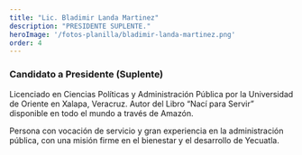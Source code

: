 ```yaml
---
title: "Lic. Bladimir Landa Martinez"
description: "PRESIDENTE SUPLENTE."
heroImage: '/fotos-planilla/bladimir-landa-martinez.png'
order: 4
---
```

### Candidato a Presidente (Suplente)
Licenciado en Ciencias Políticas y Administración Pública por la Universidad de Oriente en Xalapa, Veracruz. Autor del Libro “Nací para Servir” disponible en todo el mundo a través de Amazón.

Persona con vocación de servicio y gran experiencia en la administración pública, con una misión firme en el bienestar y el desarrollo de Yecuatla.